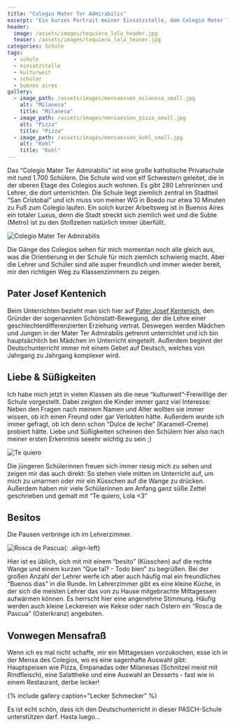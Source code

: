 ```yaml
---
title: "Colegio Mater Ter Admirabilis"
excerpt: "Ein kurzes Portrait meiner Einsatzstelle, dem Colegio Mater Ter Admirabilis: Schüler und Lehrer haben mich herzlich aufgenommen und mir den Einstieg leicht gemacht."
header:
  image: /assets/images/tequiero_lola_header.jpg
  teaser: /assets/images/tequiero_lola_teaser.jpg
categories: Schule
tags:
  - schule
  - einsatzstelle
  - kulturweit
  - schüler
  - buenos aires
gallery:
  - image_path: /assets/images/mensaessen_milanesa_small.jpg
    alt: "Milanesa"
    title: "Milanesa"
  - image_path: /assets/images/mensaessen_pizza_small.jpg
    alt: "Pizza"
    title: "Pizza"
  - image_path: /assets/images/mensaessen_kohl_small.jpg
    alt: "Kohl"
    title: "Kohl"
---
```


Das “Colegio Mater Ter Admirabilis” ist eine große katholische Privatschule mit rund 1.700 Schülern. Die Schule wird von elf Schwestern geleitet, die in der oberen Etage des Colegios auch wohnen. Es gibt 280 Lehrerinnen und Lehrer, die dort unterrichten. Die Schule liegt ziemlich zentral im Stadtteil “San Cristobal” und ich muss von meiner WG in Boedo nur etwa 10 Minuten zu Fuß zum Colegio laufen. Ein solch kurzer Arbeitsweg ist in Buenos Aires ein totaler Luxus, denn die Stadt streckt sich ziemlich weit und die Subte (Metro) ist zu den Stoßzeiten natürlich immer überfüllt. 

![Colegio Mater Ter Admirabilis]({{"/assets/images/mater_building_large.jpg"}})

Die Gänge des Colegios sehen für mich momentan noch alle gleich aus, was die Orientierung in der Schule für mich ziemlich schwierig macht. Aber die Lehrer und Schüler sind alle super freundlich und immer wieder bereit, mir den richtigen Weg zu Klassenzimmern zu zeigen.

## Pater Josef Kentenich

Beim Unterrichten bezieht man sich hier auf [Pater Josef Kentenich](https://www.evangeliums.net/zitate/joseph_kentenich.htm), den Gründer der sogenannten Schönstatt-Bewegung, der die Lehre einer geschlechterdifferenzierten Erziehung vertrat. 
Deswegen werden Mädchen und Jungen in der Mater Ter Admirabilis getrennt unterrichtet und ich bin hauptsächlich bei Mädchen im Unterricht eingeteilt. Außerdem beginnt der Deutschunterricht immer mit einem Gebet auf Deutsch, welches von Jahrgang zu Jahrgang komplexer wird. 

## Liebe & Süßigkeiten

Ich habe mich jetzt in vielen Klassen als die neue “kulturweit”-Freiwillige der Schule vorgestellt. Dabei zeigten die Kinder immer ganz viel Interesse: Neben den Fragen nach meinem Namen und Alter wollten sie immer wissen, ob ich einen Freund oder gar Verlobten hätte. Außerdem wurde ich immer gefragt, ob ich denn schon “Dulce de leche” (Karamell-Creme) probiert hätte. Liebe und Süßigkeiten scheinen den Schülern hier also nach meiner ersten Erkenntnis seeehr wichtig zu sein ;)

![Te quiero]({{"/assets/images/tequiero_lola_large.jpg"}})

Die jüngeren Schülerinnen freuen sich immer riesig mich zu sehen und zeigen mir das auch direkt: So stehen viele mitten im Unterricht auf, um mich zu umarmen oder mir ein Küsschen auf die Wange zu drücken. Außerdem haben mir viele Schülerinnen am Anfang ganz süße Zettel geschrieben und gemalt mit “Te quiero, Lola <3” 

## Besitos

Die Pausen verbringe ich im Lehrerzimmer. 

![Rosca de Pascua]({{"/assets/images/rosca_de_pascua_small.jpg"}}){: .align-left}

Hier ist es üblich, sich mit mit einem “besito” (Küsschen) auf die rechte Wange und einem kurzen “Que tal? - Todo bien” zu begrüßen. Bei der großen Anzahl der Lehrer werfe ich aber auch häufig mal ein freundliches “Buenos dias” in die Runde.
Im Lehrerzimmer gibt es eine kleine Küche, in der sich die meisten Lehrer das von zu Hause mitgebrachte Mittagessen aufwärmen können. Es herrscht hier eine angenehme Stimmung. Häufig werden auch kleine Leckereien wie Kekse oder nach Ostern ein “Rosca de Pascua” (Osterkranz) angeboten.

## Vonwegen Mensafraß

Wenn ich es mal nicht schaffe, mir ein Mittagessen vorzukochen, esse ich in der Mensa des Colegios, wo es eine sagenhafte Auswahl gibt: Hauptspeisen wie Pizza, Empanadas oder Milanesas (Schnitzel meist mit Rindfleisch), eine Salattheke und eine Auswahl an Desserts - fast wie in einem Restaurant, derbe lecker!

{% include gallery caption="Lecker Schmecker" %}

Es ist echt schön, dass ich den Deutschunterricht in dieser PASCH-Schule unterstützen darf. Hasta luego... 
